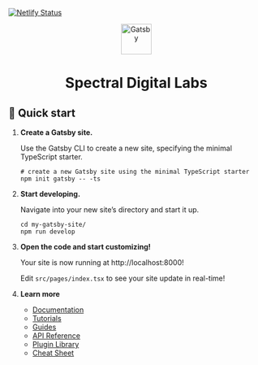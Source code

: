 [![Netlify Status](https://api.netlify.com/api/v1/badges/8e5c6db6-b8e5-4e2f-87d1-23aae8c7f15b/deploy-status)](https://app.netlify.com/sites/spectraldigitallabs/deploys)

<p align="center">
  <a href="https://www.gatsbyjs.com/?utm_source=starter&utm_medium=readme&utm_campaign=minimal-starter-ts">
    <img alt="Gatsby" src="https://www.gatsbyjs.com/Gatsby-Monogram.svg" width="60" />
  </a>
</p>
<h1 align="center">
  Spectral Digital Labs
</h1>

## 🚀 Quick start

1.  **Create a Gatsby site.**

    Use the Gatsby CLI to create a new site, specifying the minimal TypeScript starter.

    ```shell
    # create a new Gatsby site using the minimal TypeScript starter
    npm init gatsby -- -ts
    ```

2.  **Start developing.**

    Navigate into your new site’s directory and start it up.

    ```shell
    cd my-gatsby-site/
    npm run develop
    ```

3.  **Open the code and start customizing!**

    Your site is now running at http://localhost:8000!

    Edit `src/pages/index.tsx` to see your site update in real-time!

4.  **Learn more**

    - [Documentation](https://www.gatsbyjs.com/docs/?utm_source=starter&utm_medium=readme&utm_campaign=minimal-starter-ts)
    - [Tutorials](https://www.gatsbyjs.com/docs/tutorial/?utm_source=starter&utm_medium=readme&utm_campaign=minimal-starter-ts)
    - [Guides](https://www.gatsbyjs.com/docs/how-to/?utm_source=starter&utm_medium=readme&utm_campaign=minimal-starter-ts)
    - [API Reference](https://www.gatsbyjs.com/docs/api-reference/?utm_source=starter&utm_medium=readme&utm_campaign=minimal-starter-ts)
    - [Plugin Library](https://www.gatsbyjs.com/plugins?utm_source=starter&utm_medium=readme&utm_campaign=minimal-starter-ts)
    - [Cheat Sheet](https://www.gatsbyjs.com/docs/cheat-sheet/?utm_source=starter&utm_medium=readme&utm_campaign=minimal-starter-ts)

<!-- ## 🚀 Quick start (Netlify)

Deploy this starter with one click on [Netlify](https://app.netlify.com/signup):

[<img src="https://www.netlify.com/img/deploy/button.svg" alt="Deploy to Netlify" />](https://app.netlify.com/start/deploy?repository=https://github.com/gatsbyjs/gatsby-starter-minimal-ts) -->

<!-- Contentful Tutorial: -->
<!-- https://www.youtube.com/watch?v=zygumAuw1bg&ab_channel=jondjones -->
<!-- https://www.youtube.com/watch?v=24pIMy_-bqE&ab_channel=jondjones -->

<!-- 404 -->
<section className="pt-36 mb-20 p-6 mx-auto max-w-lg md:max-w-xl lg:max-w-2xl">

<!-- About -->
<section className="pt-36 mb-20 p-6 mx-auto max-w-lg md:max-w-xl lg:max-w-4xl">

<!-- Blog has to be margin-top for some reason to avoid f.o.u.c. in page transition :eye-roll: -->
<section className="mt-40 pl-10 mx-auto flex flex-col bg-gray-50 max-w-lg md:max-w-xl lg:max-w-4xl">

<!-- Contact -->
<section className="flex mt-24 md:mt-32 min-h-full mb-2 md:mb-24 justify-center items-center">

<!-- Blog Details -->
<section className="flex flex-col pt-36 items-center p-6">

<!-- Portfolio -->
<section className="pt-36 mb-20 p-6 mx-auto max-w-lg md:max-w-2xl lg:max-w-4xl">

<!-- Services -->
<section className="pt-36 mb-20 p-6 mx-auto max-w-lg md:max-w-xl lg:max-w-4xl">
